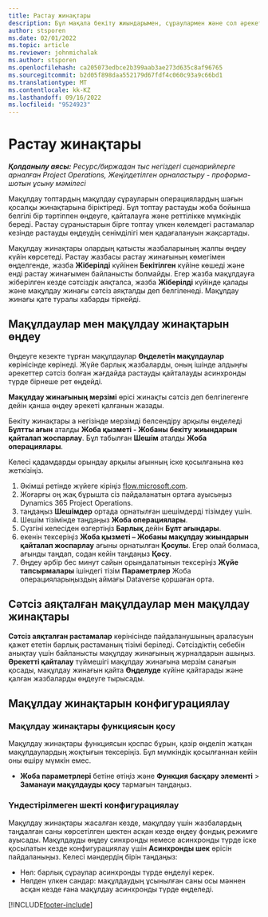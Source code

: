```yaml
---
title: Растау жинақтары
description: Бұл мақала бекіту жиындарымен, сұраулармен және сол әрекеттердің ішкі жиындарымен қалай жұмыс істеу керектігін түсіндіреді.
author: stsporen
ms.date: 02/01/2022
ms.topic: article
ms.reviewer: johnmichalak
ms.author: stsporen
ms.openlocfilehash: ca205073edbce2b399aab3ae273d635c8af96765
ms.sourcegitcommit: b2d05f898daa552179d67fdf4c060c93a9c66bd1
ms.translationtype: MT
ms.contentlocale: kk-KZ
ms.lasthandoff: 09/16/2022
ms.locfileid: "9524923"
---
```

# <a name="approval-sets"></a>Растау жинақтары

_**Қолданылу аясы:** Ресурс/биржадан тыс негіздегі сценарийлерге арналған Project Operations, Жеңілдетілген орналастыру - проформа-шотын ұсыну мәмілесі_

Мақұлдау топтардың мақұлдау сұрауларын операциялардың шағын қосалқы жинақтарына біріктіреді. Бұл топтау растауды жоба бойынша белгілі бір тәртіппен өңдеуге, қайталауға және реттілікке мүмкіндік береді. Растау сұраныстарын бірге топтау үлкен көлемдегі растамалар кезінде растауды өңдеудің сенімділігі мен қадағалануын жақсартады.

Мақұлдау жинақтары олардың қатысты жазбаларының жалпы өңдеу күйін көрсетеді. Растау жазбасы растау жинағының көмегімен өңделгенде, жазба **Жіберілді** күйінен **Бекітілген** күйіне көшеді және енді растау жинағымен байланысты болмайды. Егер жазба мақұлдауға жіберілген кезде сәтсіздік аяқталса, жазба **Жіберілді** күйінде қалады және мақұлдау жинағы сәтсіз аяқталды деп белгіленеді. Мақұлдау жинағы қате туралы хабарды тіркейді.

## <a name="processing-approvals-and-approval-sets"></a>Мақұлдаулар мен мақұлдау жинақтарын өңдеу
Өңдеуге кезекте тұрған мақұлдаулар **Өңделетін мақұлдаулар** көрінісінде көрінеді. Жүйе барлық жазбаларды, оның ішінде алдыңғы әрекеттер сәтсіз болған жағдайда растауды қайталауды асинхронды түрде бірнеше рет өңдейді.

**Мақұлдау жинағының мерзімі** өрісі жинақты сәтсіз деп белгілегенге дейін қанша өңдеу әрекеті қалғанын жазады.

Бекіту жинақтары а негізінде мерзімді белсендіру арқылы өңделеді **Бұлтты ағын** аталды **Жоба қызметі - Жобаны бекіту жиындарын қайталап жоспарлау**. Бұл табылған **Шешім** аталды **Жоба операциялары**. 

Келесі қадамдарды орындау арқылы ағынның іске қосылғанына көз жеткізіңіз.

1. Әкімші ретінде жүйеге кіріңіз [flow.microsoft.com](https://powerautomate.microsoft.com).
2. Жоғарғы оң жақ бұрышта сіз пайдаланатын ортаға ауысыңыз Dynamics 365 Project Operations.
3. таңдаңыз **Шешімдер** ортада орнатылған шешімдерді тізімдеу үшін.
4. Шешім тізімінде таңдаңыз **Жоба операциялары**.
5. Сүзгіні келесіден өзгертіңіз **Барлық** дейін **Бұлт ағындары**.
6. екенін тексеріңіз **Жоба қызметі – Жобаны мақұлдау жиындарын қайталап жоспарлау** ағыны орнатылған **Қосулы**. Егер олай болмаса, ағынды таңдап, содан кейін таңдаңыз **Қосу**.
7. Өңдеу әрбір бес минут сайын орындалатынын тексеріңіз **Жүйе тапсырмалары** ішіндегі тізім **Параметрлер** Жоба операцияларыңыздың аймағы Dataverse қоршаған орта.

## <a name="failed-approvals-and-approval-sets"></a>Сәтсіз аяқталған мақұлдаулар мен мақұлдау жинақтары
**Сәтсіз аяқталған растамалар** көрінісінде пайдаланушының араласуын қажет ететін барлық растаманың тізімі беріледі. Сәтсіздіктің себебін анықтау үшін байланысты мақұлдау жинағының журналдарын ашыңыз.
**Әрекетті қайталау** түймешігі мақұлдау жинағына мерзім санағын қосады, мақұлдау жинағын қайта **Өңделуде** күйіне қайтарады және қалған жазбаларды өңдеуге тырысады.

## <a name="configure-approval-sets"></a>Мақұлдау жинақтарын конфигурациялау

### <a name="enable-the-approval-sets-feature"></a>Мақұлдау жинақтары функциясын қосу
Мақұлдау жинақтары функциясын қоспас бұрын, қазір өңделіп жатқан мақұлдаулардың жоқтығын тексеріңіз. Бұл мүмкіндік қосылғаннан кейін оны өшіру мүмкін емес.

- **Жоба параметрлері** бетіне өтіңіз және **Функция басқару элементі** > **Заманауи мақұлдауды қосу** тармағын таңдаңыз.

### <a name="configuring-the-asynchronous-threshold"></a>Үндестірілмеген шекті конфигурациялау 
Мақұлдау жинақтары жасалған кезде, мақұлдау үшін жазбалардың таңдалған саны көрсетілген шектен асқан кезде өңдеу фондық режимге ауысады. Мақұлдауды өңдеу синхронды немесе асинхронды түрде іске қосылатын кезде конфигурациялау үшін **Асинхронды шек** өрісін пайдаланыңыз. Келесі мәндердің бірін таңдаңыз:

  - Нөл: барлық сұраулар асинхронды түрде өңделуі керек. 
  - Нөлден үлкен сандар: мақұлдаудың ұсынылған саны осы мәннен асқан кезде ғана мақұлдау асинхронды түрде өңделеді.

[!INCLUDE[footer-include](../includes/footer-banner.md)]
